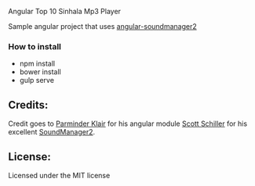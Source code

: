 Angular Top 10 Sinhala Mp3 Player

Sample angular project that uses [angular-soundmanager2](http://perminder-klair.github.io/angular-soundmanager2/)

### How to install

- npm install
- bower install
- gulp serve

## Credits:
Credit goes to
[Parminder Klair](https://github.com/perminder-klair) for his angular module
[Scott Schiller](https://github.com/scottschiller) for his excellent [SoundManager2](https://github.com/scottschiller/SoundManager2).

## License:
Licensed under the MIT license
